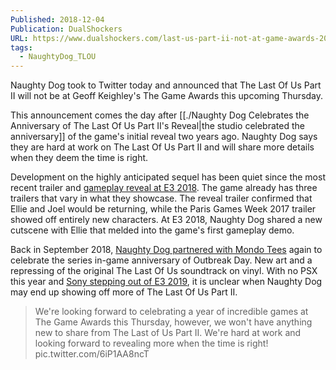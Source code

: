 ```yaml
---
Published: 2018-12-04
Publication: DualShockers
URL: https://www.dualshockers.com/last-us-part-ii-not-at-game-awards-2018/
tags:
  - NaughtyDog_TLOU
---
```

Naughty Dog took to Twitter today and announced that The Last Of Us Part II will not be at Geoff Keighley's The Game Awards this upcoming Thursday. 

This announcement comes the day after [[./Naughty Dog Celebrates the Anniversary of The Last Of Us Part II's Reveal|the studio celebrated the anniversary]] of the game's initial reveal two years ago. Naughty Dog says they are hard at work on The Last Of Us Part II and will share more details when they deem the time is right. 

Development on the highly anticipated sequel has been quiet since the most recent trailer and [gameplay reveal at E3 2018](https://www.dualshockers.com/last-us-part-ii-reveal-e3-2018/). The game already has three trailers that vary in what they showcase. The reveal trailer confirmed that Ellie and Joel would be returning, while the Paris Games Week 2017 trailer showed off entirely new characters. At E3 2018, Naughty Dog shared a new cutscene with Ellie that melded into the game's first gameplay demo. 

Back in September 2018, [Naughty Dog partnered with Mondo Tees](https://www.dualshockers.com/the-last-of-us-part-ii-outbreak-day-ellie-t-shirt-vinyl-record-poster-and-more/) again to celebrate the series in-game anniversary of Outbreak Day. New art and a repressing of the original The Last Of Us soundtrack on vinyl. With no PSX this year and [Sony stepping out of E3 2019](https://www.dualshockers.com/sony-e3-2019-nintendo-microsoft-comment/), it is unclear when Naughty Dog may end up showing off more of The Last Of Us Part II.

> We're looking forward to celebrating a year of incredible games at The Game Awards this Thursday, however, we won't have anything new to share from The Last of Us Part II. We're hard at work and looking forward to revealing more when the time is right! pic.twitter.com/6iP1AA8ncT

